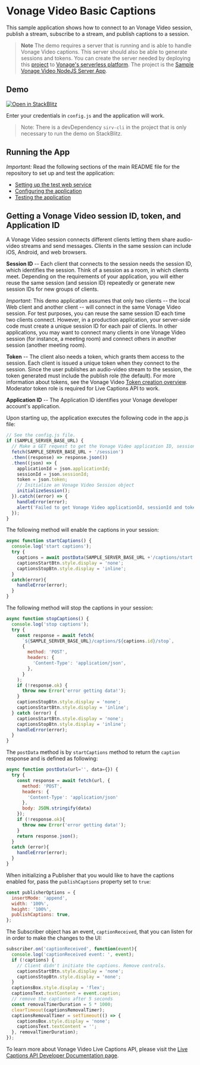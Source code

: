# Vonage Video Basic Captions

This sample application shows how to connect to an Vonage Video session, publish a stream,
subscribe to a stream, and publish captions to a session.

> **Note** The demo requires a server that is running and is able to handle Vonage Video captions. This server should also be able to generate sessions and tokens. You can create the server needed by deploying this [project](https://developer.vonage.com/en/cloud-runtime/1dc909c1-e04c-4cab-92d8-8866fa97a953_vonage-video-learning-server-node-js) to [Vonage's serverless platform](https://developer.vonage.com/en/cloud-runtime). The project is the [Sample Vonage Video NodeJS Server App](https://github.com/Vonage-Community/sample-video-node-learning_server).

## Demo

[![Open in StackBlitz](https://developer.stackblitz.com/img/open_in_stackblitz.svg)](https://stackblitz.com/fork/github/Vonage-Community/video-api-web-samples/tree/main/Basic-Captions)

Enter your credentials in `config.js` and the application will work.

> Note: There is a devDependency `sirv-cli` in the project that is only necessary to run the demo on StackBlitz.

## Running the App

_Important:_ Read the following sections of the main README file for the repository to set up
and test the application:

- [Setting up the test web service](../README.md#setting-up-the-test-web-service)
- [Configuring the application](../README.md#configuring-the-application)
- [Testing the application](../README.md#testing-the-application)

## Getting a Vonage Video session ID, token, and Application ID

A Vonage Video session connects different clients letting them share audio-video streams and send
messages. Clients in the same session can include iOS, Android, and web browsers.

**Session ID** -- Each client that connects to the session needs the session ID, which identifies
the session. Think of a session as a room, in which clients meet. Depending on the requirements of
your application, you will either reuse the same session (and session ID) repeatedly or generate
new session IDs for new groups of clients.

_Important_: This demo application assumes that only two clients -- the local Web client and
another client -- will connect in the same Vonage Video session. For test purposes, you can reuse the
same session ID each time two clients connect. However, in a production application, your
server-side code must create a unique session ID for each pair of clients. In other applications,
you may want to connect many clients in one Vonage Video session (for instance, a meeting room) and
connect others in another session (another meeting room).

**Token** -- The client also needs a token, which grants them access to the session. Each client is
issued a unique token when they connect to the session. Since the user publishes an audio-video
stream to the session, the token generated must include the publish role (the default). For more
information about tokens, see the Vonage Video [Token creation
overview](https://developer.vonage.com/en/video/guides/create-token). Moderator token role is required for
Live Captions API to work.

**Application ID** -- The Application ID identifies your Vonage developer account's application.

Upon starting up, the application executes the following code in the app.js file:

```javascript
// See the config.js file.
if (SAMPLE_SERVER_BASE_URL) {
  // Make a GET request to get the Vonage Video application ID, session ID, and token from the server
  fetch(SAMPLE_SERVER_BASE_URL + '/session')
  .then((response) => response.json())
  .then((json) => {
    applicationId = json.applicationId;
    sessionId = json.sessionId;
    token = json.token;
    // Initialize an Vonage Video Session object
    initializeSession();
  }).catch((error) => {
    handleError(error);
    alert('Failed to get Vonage Video applicationId, sessionId and token. Make sure you have updated the config.js file.');
  });
}
```

The following method will enable the captions in your session:

```javascript
async function startCaptions() {
  console.log('start captions');
  try {
    captions = await postData(SAMPLE_SERVER_BASE_URL +'/captions/start',{sessionId, token});
    captionsStartBtn.style.display = 'none';
    captionsStopBtn.style.display = 'inline';
  }
  catch(error){
    handleError(error);
  }
}
```

The following method will stop the captions in your session:

```javascript
async function stopCaptions() {
  console.log('stop captions');
  try {
    const response = await fetch(
      `${SAMPLE_SERVER_BASE_URL}/captions/${captions.id}/stop`,
      {
        method: 'POST',
        headers: {
          'Content-Type': 'application/json',
        },
      }
    );
    if (!response.ok) {
      throw new Error('error getting data!');
    }
    captionsStopBtn.style.display = 'none';
    captionsStartBtn.style.display = 'inline';
  } catch (error) {
    captionsStartBtn.style.display = 'none';
    captionsStopBtn.style.display = 'inline';
    handleError(error);
  }
}
```

The `postData` method is by `startCaptions` method to return the `caption` response and is defined as following:

```javascript
async function postData(url='', data={}) {
  try {
    const response = await fetch(url, {
      method: 'POST',
      headers: {
        'Content-Type': 'application/json'
      },
      body: JSON.stringify(data)
    });
    if (!response.ok){
      throw new Error('error getting data!');
    }
    return response.json();
  }
  catch (error){
    handleError(error);
  }
}
```

When initializing a Publisher that you would like to have the captions enabled for, pass the `publishCaptions` property set to `true`:

```javascript
const publisherOptions = {
  insertMode: 'append',
  width: '100%',
  height: '100%',
  publishCaptions: true,
};
```

The Subscriber object has an event, `captionReceived`, that you can listen for in order to make the changes to the UI:

```javascript
subscriber.on('captionReceived', function(event){
  console.log('captionReceived event: ', event);
  if (!captions) {
    // Client didn't initiate the captions. Remove controls.
    captionsStartBtn.style.display = 'none';
    captionsStopBtn.style.display = 'none';
  }
  captionsBox.style.display = 'flex';
  captionsText.textContent = event.caption;
  // remove the captions after 5 seconds
  const removalTimerDuration = 5 * 1000;
  clearTimeout(captionsRemovalTimer);
  captionsRemovalTimer = setTimeout(() => {
    captionsBox.style.display = 'none';
    captionsText.textContent = '';
  }, removalTimerDuration);
});
```

To learn more about Vonage Video Live Captions API, please visit the [Live Captions API Developer Documentation page](https://developer.vonage.com/en/video/guides/live-caption/).
